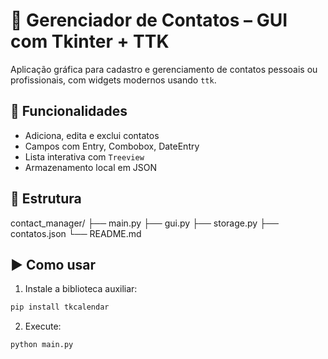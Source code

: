 # 📇 Gerenciador de Contatos – GUI com Tkinter + TTK

Aplicação gráfica para cadastro e gerenciamento de contatos pessoais ou profissionais, com widgets modernos usando `ttk`.

## 📌 Funcionalidades

- Adiciona, edita e exclui contatos
- Campos com Entry, Combobox, DateEntry
- Lista interativa com `Treeview`
- Armazenamento local em JSON

## 📂 Estrutura

contact_manager/
  ├── main.py
  ├── gui.py
  ├── storage.py
  ├── contatos.json
  └── README.md


## ▶️ Como usar

1. Instale a biblioteca auxiliar:
```bash
pip install tkcalendar
```

2. Execute:
```bash
python main.py
```
